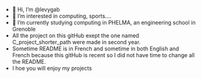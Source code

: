- 👋 Hi, I’m @levygab
- 👀 I’m interested in computing, sports....
- 🌱 I’m currently studying computing in PHELMA, an engineering school in Grenoble
- All the project on this gitHub exept the one named C_project_shorter_path were made in second year.
- Sometime README is in French and sometime in both English and French because this gitHub is recent so I did not have time to change all the README.
- I hoe you will enjoy my projects 

<!---
levygab/levygab is a ✨ special ✨ repository because its `README.md` (this file) appears on your GitHub profile.
You can click the Preview link to take a look at your changes.
--->
